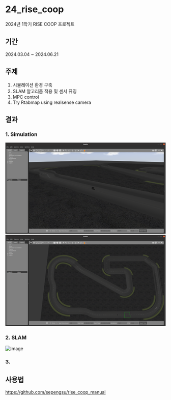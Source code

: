 # 24_rise_coop
2024년 1학기 RISE COOP 프로젝트

## 기간
2024.03.04 ~ 2024.06.21

## 주제
1. 시뮬레이션 환경 구축
2. SLAM 알고리즘 적용 및 센서 퓨징
3. MPC control
4. Try Rtabmap using realsense camera

## 결과
### 1. Simulation 
![alt text](<image/Screenshot from 2024-07-05 01-12-30.png>)
![alt text](<image/Screenshot from 2024-07-05 01-12-42.png>)

### 2. SLAM 
![image](https://github.com/sepengsu/24_rise_coop/assets/111292354/ff808c6a-e038-4d9c-9a2a-e9d092f58a38)

### 3. 


## 사용법 
https://github.com/sepengsu/rise_coop_manual

